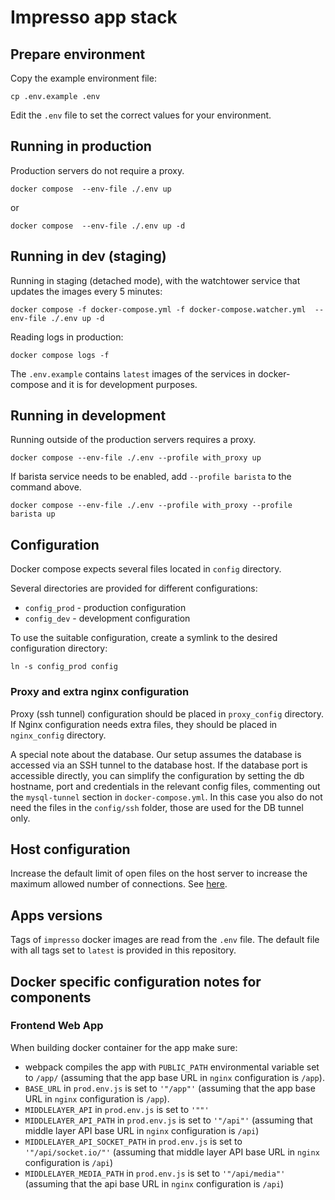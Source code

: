 # Impresso app stack

## Prepare environment

Copy the example environment file:

```shell
cp .env.example .env
```

Edit the `.env` file to set the correct values for your environment.

## Running in production

Production servers do not require a proxy.

```shell
docker compose  --env-file ./.env up
```

or

```shell
docker compose  --env-file ./.env up -d
```

## Running in dev (staging)

Running in staging (detached mode), with the watchtower service that updates the images every 5 minutes:

```shell
docker compose -f docker-compose.yml -f docker-compose.watcher.yml  --env-file ./.env up -d
```

Reading logs in production:

```shell
docker compose logs -f
```

The `.env.example` contains `latest` images of the services in docker-compose and it is for development purposes.

## Running in development

Running outside of the production servers requires a proxy.

```shell
docker compose --env-file ./.env --profile with_proxy up
```

If barista service needs to be enabled, add `--profile barista` to the command above.

```shell
docker compose --env-file ./.env --profile with_proxy --profile barista up
```

## Configuration

Docker compose expects several files located in `config` directory.

Several directories are provided for different configurations:

* `config_prod` - production configuration
* `config_dev` - development configuration

To use the suitable configuration, create a symlink to the desired configuration directory:

```shell
ln -s config_prod config
```

### Proxy and extra nginx configuration

Proxy (ssh tunnel) configuration should be placed in `proxy_config` directory. If Nginx configuration needs extra files, they should be placed in `nginx_config` directory.

A special note about the database. Our setup assumes the database is accessed via an SSH tunnel to the database host. If the database port is accessible directly, you can simplify the configuration by setting the db hostname, port and credentials in the relevant config files, commenting out the `mysql-tunnel` section in `docker-compose.yml`. In this case you also do not need the files in the `config/ssh` folder, those are used for the DB tunnel only.

## Host configuration

Increase the default limit of open files on the host server to increase the maximum allowed number of connections. See [here](https://socket.io/docs/v4/performance-tuning/#at-the-os-level).

## Apps versions

Tags of `impresso` docker images are read from the `.env` file. The default file with all tags set to `latest` is provided in this repository.

## Docker specific configuration notes for components

### Frontend Web App

When building docker container for the app make sure:

* webpack compiles the app with `PUBLIC_PATH` environmental variable set to `/app/` (assuming that the app base URL in `nginx` configuration is `/app`).
* `BASE_URL` in `prod.env.js` is set to `'"/app"'` (assuming that the app base URL in `nginx` configuration is `/app`).
* `MIDDLELAYER_API` in `prod.env.js` is set to `'""'`
* `MIDDLELAYER_API_PATH` in `prod.env.js` is set to `'"/api"'` (assuming that middle layer API base URL in `nginx` configuration is `/api`)
* `MIDDLELAYER_API_SOCKET_PATH` in `prod.env.js` is set to `'"/api/socket.io/"'` (assuming that middle layer API base URL in `nginx` configuration is `/api`)
* `MIDDLELAYER_MEDIA_PATH`  in `prod.env.js` is set to `'"/api/media"'` (assuming that the api base URL in `nginx` configuration is `/api`)

